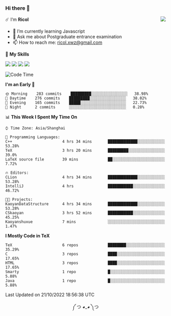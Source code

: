 ### Hi there 👋

<a href="#">
  <img align="right" src="https://github-readme-stats.vercel.app/api?username=Ricolxwz&count_private=true&show_icons=true&theme=prussian" />
</a>

☄️ I‘m **Ricol**

- 🌱 I’m currently learning Javascript
- 💬 Ask me about Postgraduate entrance examination
- 📫 How to reach me: ricol.xwz@gmail.com

🌟 **My Skills**

![](https://img.shields.io/badge/-Git-000000?style=flat-square&logo=git&logoColor=fff)
![](https://img.shields.io/badge/-C-3e74a2?style=flat-square&logo=C&logoColor=fff)
![](https://img.shields.io/badge/-Python-4fc08d?style=flat-square&logo=python&logoColor=fff)
![](https://img.shields.io/badge/-java-ffa500?style=flat-square&logo=java&logoColor=fff)

<!--START_SECTION:waka-->
![Code Time](http://img.shields.io/badge/Code%20Time-369%20hrs%206%20mins-blue)

**I'm an Early 🐤** 

```text
🌞 Morning    283 commits    █████████░░░░░░░░░░░░░░░░   38.98% 
🌆 Daytime    276 commits    █████████░░░░░░░░░░░░░░░░   38.02% 
🌃 Evening    165 commits    █████░░░░░░░░░░░░░░░░░░░░   22.73% 
🌙 Night      2 commits      ░░░░░░░░░░░░░░░░░░░░░░░░░   0.28%

```


📊 **This Week I Spent My Time On** 

```text
⌚︎ Time Zone: Asia/Shanghai

💬 Programming Languages: 
C++                      4 hrs 34 mins       █████████████░░░░░░░░░░░░   53.28% 
TeX                      3 hrs 20 mins       █████████░░░░░░░░░░░░░░░░   39.0% 
LaTeX source file        39 mins             ██░░░░░░░░░░░░░░░░░░░░░░░   7.72%

🔥 Editors: 
CLion                    4 hrs 34 mins       █████████████░░░░░░░░░░░░   53.28% 
IntelliJ                 4 hrs               ███████████░░░░░░░░░░░░░░   46.72%

🐱‍💻 Projects: 
KaoyanDataStructure      4 hrs 34 mins       █████████████░░░░░░░░░░░░   53.28% 
CSkaoyan                 3 hrs 52 mins       ███████████░░░░░░░░░░░░░░   45.25% 
Kaoyanshuxue             7 mins              ░░░░░░░░░░░░░░░░░░░░░░░░░   1.47%

```

**I Mostly Code in TeX** 

```text
TeX                      6 repos             ████████░░░░░░░░░░░░░░░░░   35.29% 
C                        3 repos             ████░░░░░░░░░░░░░░░░░░░░░   17.65% 
HTML                     3 repos             ████░░░░░░░░░░░░░░░░░░░░░   17.65% 
Smarty                   1 repo              █░░░░░░░░░░░░░░░░░░░░░░░░   5.88% 
Java                     1 repo              █░░░░░░░░░░░░░░░░░░░░░░░░   5.88%

```



 Last Updated on 21/10/2022 18:56:38 UTC
<!--END_SECTION:waka-->

<div align="center">
༼ つ ◕_◕ ༽つ
</div>
